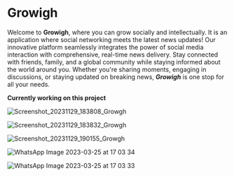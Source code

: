 # Growigh
Welcome to **Growigh**, where you can grow socially and intellectually. It is an application where social networking meets the latest news updates!
Our innovative platform seamlessly integrates the power of social media interaction with comprehensive, real-time news delivery. 
Stay connected with friends, family, and a global community while staying informed about the world around you.
Whether you're sharing moments, engaging in discussions, or staying updated on breaking news,
***Growigh*** is one stop for all your needs.

**Currently working on this project**



![Screenshot_20231129_183808_Growgh](https://github.com/obaidaaman/Growigh/assets/128614443/464c29c9-6257-41de-b82e-662eda509605)


![Screenshot_20231129_183832_Growgh](https://github.com/obaidaaman/Growigh/assets/128614443/67ae5086-77cb-4de1-9e61-45ae569f0dc7)


![Screenshot_20231129_190155_Growgh](https://github.com/obaidaaman/Growigh/assets/128614443/43a2555f-d2ce-49a5-9d2f-881f873c3f40)

![WhatsApp Image 2023-03-25 at 17 03 34](https://user-images.githubusercontent.com/128614443/227715116-c486e1b6-34b1-4be1-a164-e784faaea8dc.jpg)

![WhatsApp Image 2023-03-25 at 17 03 33](https://user-images.githubusercontent.com/128614443/227715174-cd3ab37e-02c9-48ad-aa49-f288c1ea700b.jpg)
